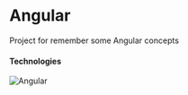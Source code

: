 # Angular
Project for remember some Angular concepts 
#### Technologies
![Angular](https://img.shields.io/badge/angular-%23DD0031.svg?style=for-the-badge&logo=angular&logoColor=white)
